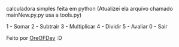 calculadora simples feita em python
(Atualizei ela arquivo chamado mainNew.py.py usa a tools.py)

1 - Somar
2 - Subtrair
3 - Multiplicar
4 - Dividir
5 - Avaliar
0 - Sair

Feito por [OreOFDev](https://github.com/OreOFDev) :D


